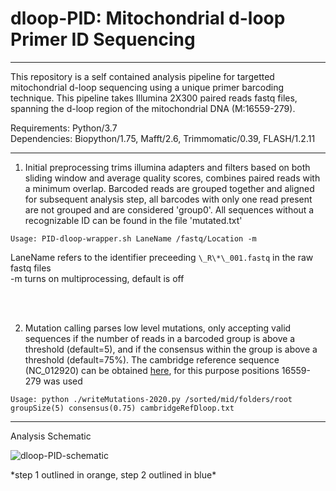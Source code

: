# dloop-PID: Mitochondrial d-loop Primer ID Sequencing
--------------

This repository is a self contained analysis pipeline for targetted mitochondrial d-loop sequencing using a unique primer barcoding technique.  This pipeline takes Illumina 2X300 paired reads fastq files, spanning the d-loop region of the mitochondrial DNA (M:16559-279).  

Requirements: Python/3.7 <br>
Dependencies: Biopython/1.75, Mafft/2.6, Trimmomatic/0.39, FLASH/1.2.11

----------------------

1. Initial preprocessing trims illumina adapters and filters based on both sliding window and average quality scores, combines paired reads with a minimum overlap.  Barcoded reads are grouped together and aligned for subsequent analysis step, all barcodes with only one read present are not grouped and are considered 'group0'.  All sequences without a recognizable ID can be found in the file 'mutated.txt'

  `Usage: PID-dloop-wrapper.sh LaneName /fastq/Location -m`

LaneName refers to the identifier preceeding `\_R\*\_001.fastq` in the raw fastq files<br>
-m turns on multiprocessing, default is off 

<br><br>

2. Mutation calling parses low level mutations, only accepting valid sequences if the number of reads in a barcoded group is above a threshold (default=5), and if the consensus within the group is above a threshold (default=75%).  The cambridge reference sequence (NC_012920) can be obtained [here](https://www.ncbi.nlm.nih.gov/nuccore/251831106), for this purpose positions 16559-279 was used

  `Usage: python ./writeMutations-2020.py /sorted/mid/folders/root groupSize(5) consensus(0.75) cambridgeRefDloop.txt`




--------------------

Analysis Schematic

![](https://github.com/racheldunn/dloop-PID/blob/master/extraFiles/dloop-PID-schematic.png "dloop-PID-schematic")

\*step 1 outlined in orange, step 2 outlined in blue\*
